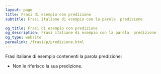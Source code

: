 ```yaml
---
layout: page
title: Frasi di esempio con predizione 
subtitle: Frasi italiane di esempio con la parola  predizione

og_title: Frasi di esempio con predizione 
og_description: Frasi italiane di esempio con la parola  predizione
og_type: website
permalink: /frasi/p/predizione.html
---
```


Frasi italiane di esempio contenenti la parola predizione:


- Non le riferisco la sua predizione.
